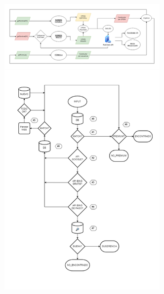![organica.png](doc/organica.png?raw=true "Flowchart")
![buscar.png](doc/buscar.png?raw=true "Flowchart")
